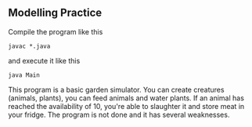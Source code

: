 ## Modelling Practice

Compile the program like this

```
javac *.java
```

and execute it like this

```
java Main
```
This program is a basic garden simulator. You can create creatures (animals, plants), you can feed animals and water plants. If an animal has reached the availability of 10, you're able to slaughter it and store meat in your fridge. The program is not done and it has several weaknesses.
